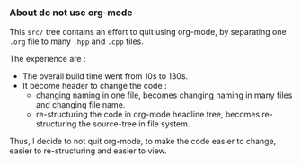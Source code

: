 ### About do not use org-mode

This `src/` tree contains an effort to quit using org-mode,
by separating one `.org` file to many `.hpp` and `.cpp` files.

The experience are :
- The overall build time went from 10s to 130s.
- It become header to change the code :
  - changing naming in one file,
    becomes changing naming in many files and changing file name.
  - re-structuring the code in org-mode headline tree,
    becomes re-structuring the source-tree in file system.

Thus, I decide to not quit org-mode,
to make the code easier to change,
easier to re-structuring
and easier to view.
